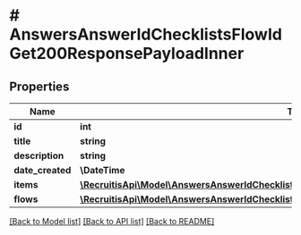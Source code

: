 # # AnswersAnswerIdChecklistsFlowIdGet200ResponsePayloadInner

## Properties

Name | Type | Description | Notes
------------ | ------------- | ------------- | -------------
**id** | **int** |  | [optional]
**title** | **string** |  | [optional]
**description** | **string** |  | [optional]
**date_created** | **\DateTime** |  | [optional]
**items** | [**\RecruitisApi\Model\AnswersAnswerIdChecklistsFlowIdGet200ResponsePayloadInnerItemsInner[]**](AnswersAnswerIdChecklistsFlowIdGet200ResponsePayloadInnerItemsInner.md) |  | [optional]
**flows** | [**\RecruitisApi\Model\AnswersAnswerIdChecklistsFlowIdGet200ResponsePayloadInnerFlowsInner[]**](AnswersAnswerIdChecklistsFlowIdGet200ResponsePayloadInnerFlowsInner.md) |  | [optional]

[[Back to Model list]](../../README.md#models) [[Back to API list]](../../README.md#endpoints) [[Back to README]](../../README.md)
